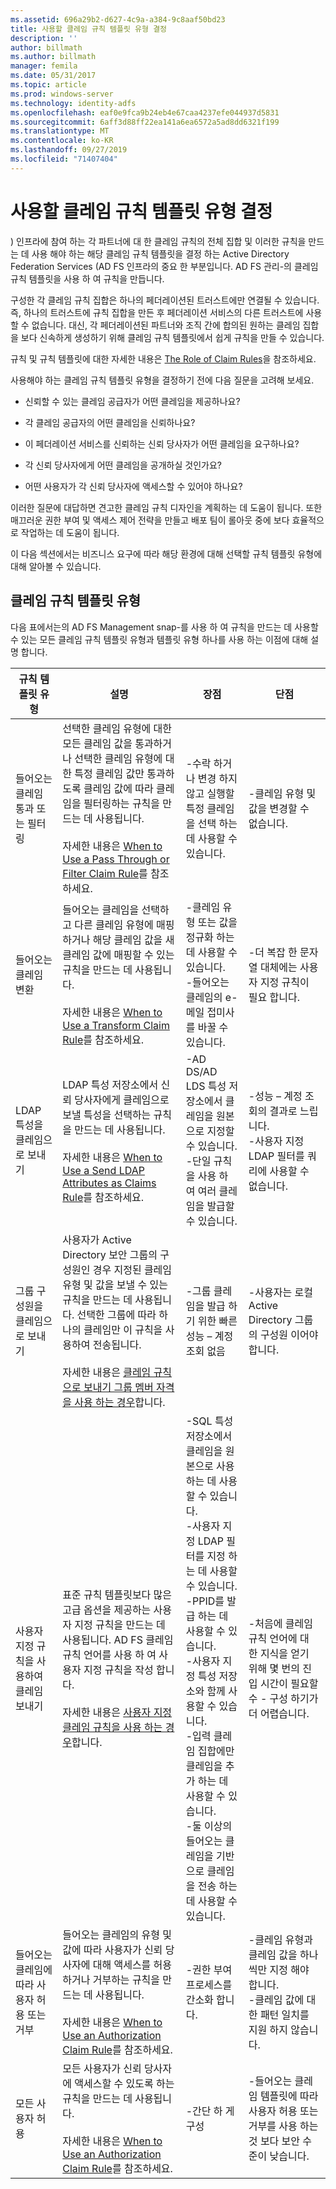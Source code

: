 ```yaml
---
ms.assetid: 696a29b2-d627-4c9a-a384-9c8aaf50bd23
title: 사용할 클레임 규칙 템플릿 유형 결정
description: ''
author: billmath
ms.author: billmath
manager: femila
ms.date: 05/31/2017
ms.topic: article
ms.prod: windows-server
ms.technology: identity-adfs
ms.openlocfilehash: eaf0e9fca9b24eb4e67caa4237efe044937d5831
ms.sourcegitcommit: 6aff3d88ff22ea141a6ea6572a5ad8dd6321f199
ms.translationtype: MT
ms.contentlocale: ko-KR
ms.lasthandoff: 09/27/2019
ms.locfileid: "71407404"
---
```

# <a name="determine-the-type-of-claim-rule-template-to-use"></a>사용할 클레임 규칙 템플릿 유형 결정


\) 인프라에 참여 하는 각 파트너에 대 한 클레임 규칙의 전체 집합 및 이러한 규칙을 만드는 데 사용 해야 하는 해당 클레임 규칙 템플릿을 결정 하는 Active Directory Federation Services \(AD FS 인프라의 중요 한 부분입니다. AD FS 관리\-의 클레임 규칙 템플릿을 사용 하 여 규칙을 만듭니다.  
  
구성한 각 클레임 규칙 집합은 하나의 페더레이션된 트러스트에만 연결될 수 있습니다. 즉, 하나의 트러스트에 규칙 집합을 만든 후 페더레이션 서비스의 다른 트러스트에 사용할 수 없습니다. 대신, 각 페더레이션된 파트너와 조직 간에 합의된 원하는 클레임 집합을 보다 신속하게 생성하기 위해 클레임 규칙 템플릿에서 쉽게 규칙을 만들 수 있습니다.  
  
규칙 및 규칙 템플릿에 대한 자세한 내용은 [The Role of Claim Rules](The-Role-of-Claim-Rules.md)을 참조하세요.  
  
사용해야 하는 클레임 규칙 템플릿 유형을 결정하기 전에 다음 질문을 고려해 보세요.  
  
-   신뢰할 수 있는 클레임 공급자가 어떤 클레임을 제공하나요?  
  
-   각 클레임 공급자의 어떤 클레임을 신뢰하나요?  
  
-   이 페더레이션 서비스를 신뢰하는 신뢰 당사자가 어떤 클레임을 요구하나요?  
  
-   각 신뢰 당사자에게 어떤 클레임을 공개하실 것인가요?  
  
-   어떤 사용자가 각 신뢰 당사자에 액세스할 수 있어야 하나요?  
  
이러한 질문에 대답하면 견고한 클레임 규칙 디자인을 계획하는 데 도움이 됩니다. 또한 매끄러운 권한 부여 및 액세스 제어 전략을 만들고 배포 팀이 롤아웃 중에 보다 효율적으로 작업하는 데 도움이 됩니다.  
  
이 다음 섹션에서는 비즈니스 요구에 따라 해당 환경에 대해 선택할 규칙 템플릿 유형에 대해 알아볼 수 있습니다.  
  
## <a name="claim-rule-template-types"></a>클레임 규칙 템플릿 유형  
다음 표에서는의 AD FS Management snap\-를 사용 하 여 규칙을 만드는 데 사용할 수 있는 모든 클레임 규칙 템플릿 유형과 템플릿 유형 하나를 사용 하는 이점에 대해 설명 합니다.  
  
|규칙 템플릿 유형|설명|장점|단점|  
|----------------------|---------------|--------------|-----------------|  
|들어오는 클레임 통과 또는 필터링|선택한 클레임 유형에 대한 모든 클레임 값을 통과하거나 선택한 클레임 유형에 대한 특정 클레임 값만 통과하도록 클레임 값에 따라 클레임을 필터링하는 규칙을 만드는 데 사용됩니다.<br /><br />자세한 내용은 [When to Use a Pass Through or Filter Claim Rule](When-to-Use-a-Pass-Through-or-Filter-Claim-Rule.md)를 참조하세요.|-수락 하거나 변경 하지 않고 실행할 특정 클레임을 선택 하는 데 사용할 수 있습니다.|-클레임 유형 및 값을 변경할 수 없습니다.|  
|들어오는 클레임 변환|들어오는 클레임을 선택하고 다른 클레임 유형에 매핑하거나 해당 클레임 값을 새 클레임 값에 매핑할 수 있는 규칙을 만드는 데 사용됩니다.<br /><br />자세한 내용은 [When to Use a Transform Claim Rule](When-to-Use-a-Transform-Claim-Rule.md)를 참조하세요.|-클레임 유형 또는 값을 정규화 하는 데 사용할 수 있습니다.<br />-들어오는 클레임의 e\-메일 접미사를 바꿀 수 있습니다.|-더 복잡 한 문자열 대체에는 사용자 지정 규칙이 필요 합니다.|  
|LDAP 특성을 클레임으로 보내기|LDAP 특성 저장소에서 신뢰 당사자에게 클레임으로 보낼 특성을 선택하는 규칙을 만드는 데 사용됩니다.<br /><br />자세한 내용은 [When to Use a Send LDAP Attributes as Claims Rule](When-to-Use-a-Send-LDAP-Attributes-as-Claims-Rule.md)를 참조하세요.|-AD DS\/AD LDS 특성 저장소에서 클레임을 원본으로 지정할 수 있습니다.<br />-단일 규칙을 사용 하 여 여러 클레임을 발급할 수 있습니다.|-성능 – 계정 조회의 결과로 느립니다.<br />-사용자 지정 LDAP 필터를 쿼리에 사용할 수 없습니다.|  
|그룹 구성원을 클레임으로 보내기|사용자가 Active Directory 보안 그룹의 구성원인 경우 지정된 클레임 유형 및 값을 보낼 수 있는 규칙을 만드는 데 사용됩니다. 선택한 그룹에 따라 하나의 클레임만 이 규칙을 사용하여 전송됩니다.<br /><br />자세한 내용은 [클레임 규칙으로 보내기 그룹 멤버 자격을 사용 하는 경우](When-to-Use-a-Send-Group-Membership-as-a-Claim-Rule.md)합니다.|-그룹 클레임을 발급 하기 위한 빠른 성능 – 계정 조회 없음|-사용자는 로컬 Active Directory 그룹의 구성원 이어야 합니다.|  
|사용자 지정 규칙을 사용하여 클레임 보내기|표준 규칙 템플릿보다 많은 고급 옵션을 제공하는 사용자 지정 규칙을 만드는 데 사용됩니다. AD FS 클레임 규칙 언어를 사용 하 여 사용자 지정 규칙을 작성 합니다.<br /><br />자세한 내용은 [사용자 지정 클레임 규칙을 사용 하는 경우](When-to-Use-a-Custom-Claim-Rule.md)합니다.|-SQL 특성 저장소에서 클레임을 원본으로 사용 하는 데 사용할 수 있습니다.<br />-사용자 지정 LDAP 필터를 지정 하는 데 사용할 수 있습니다.<br />-PPID를 발급 하는 데 사용할 수 있습니다.<br />-사용자 지정 특성 저장소와 함께 사용할 수 있습니다.<br />-입력 클레임 집합에만 클레임을 추가 하는 데 사용할 수 있습니다.<br />-둘 이상의 들어오는 클레임을 기반으로 클레임을 전송 하는 데 사용할 수 있습니다.|-처음에 클레임 규칙 언어에 대 한 지식을 얻기 위해 몇 번의 진입 시간이 필요할 수 \- 구성 하기가 더 어렵습니다.|  
|들어오는 클레임에 따라 사용자 허용 또는 거부|들어오는 클레임의 유형 및 값에 따라 사용자가 신뢰 당사자에 대해 액세스를 허용하거나 거부하는 규칙을 만드는 데 사용됩니다.<br /><br />자세한 내용은 [When to Use an Authorization Claim Rule](When-to-Use-an-Authorization-Claim-Rule.md)를 참조하세요.|-권한 부여 프로세스를 간소화 합니다.|-클레임 유형과 클레임 값을 하나씩만 지정 해야 합니다.<br />-클레임 값에 대 한 패턴 일치를 지원 하지 않습니다.|  
|모든 사용자 허용|모든 사용자가 신뢰 당사자에 액세스할 수 있도록 하는 규칙을 만드는 데 사용됩니다.<br /><br />자세한 내용은 [When to Use an Authorization Claim Rule](When-to-Use-an-Authorization-Claim-Rule.md)를 참조하세요.|-간단 하 게 구성|-들어오는 클레임 템플릿에 따라 사용자 허용 또는 거부를 사용 하는 것 보다 보안 수준이 낮습니다.|  
  

